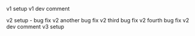 v1 setup
v1 dev comment

v2 setup - bug fix
v2 another bug fix
v2 third bug fix
v2 fourth bug fix
v2 dev comment
v3 setup